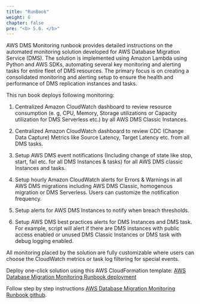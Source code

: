 ```yaml
---
title: "RunBook"
weight: 6
chapter: false
pre: "<b> 5.6. </b>"
---
```


AWS DMS Monitoring runbook provides detailed instructions on the automated monitoring solution developed for AWS Database Migration Service (DMS). The solution is implemented using Amazon Lambda using Python and AWS SDKs, automating several key monitoring and alerting tasks for entire fleet of DMS resources. The primary focus is on creating a consolidated monitoring and alerting setup to ensure the health and performance of DMS replication instances and tasks.

This run book deploys following monitoring:

1. Centralized Amazon CloudWatch dashboard to review resource consumption (e. g, CPU, Memory, Storage utilizations or Capacity utilization for DMS Serverless etc.) by all AWS DMS Classic Instances.

1. Centralized Amazon CloudWatch dashboard to review CDC (Change Data Capture) Metrics like Source Latency, Target Latency etc. from all DMS tasks.

1. Setup AWS DMS event notifications (Including change of state like stop, start, fail etc. for all DMS Instances & tasks) for all AWS DMS classic Instances and tasks.

1. Setup hourly Amazon CloudWatch alerts for Errors & Warnings in all AWS DMS migrations including AWS DMS Classic, homogenous migration or DMS Serverless. Users can customize the notification frequency.

1. Setup alerts for AWS DMS Instances to notify when breach thresholds.

1. Setup AWS DMS best practices alerts for DMS Instances and DMS task. For example, script will alert if there are DMS instances with public access enabled or unused DMS Classic Instances or DMS task with debug logging enabled.

All monitoring placed by the solution are fully customizable where users can choose the CloudWatch metrics or task log filtering for special events.

Deploy one-click solution using this AWS CloudFormation template: [AWS Database Migration Monitoring Runbook deployment](https://github.com/aws-samples/aws-dms-monitoring-runbook/blob/main/scripts/dms_monitoring.yaml) 

Follow step by step instructions [AWS Database Migration Monitoring Runbook github](https://github.com/aws-samples/aws-dms-monitoring-runbook/).